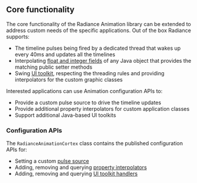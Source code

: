 ## Core functionality
The core functionality of the Radiance Animation library can be extended to address custom needs of the specific applications. Out of the box Radiance supports:

* The timeline pulses being fired by a dedicated thread that wakes up every 40ms and updates all the timelines
* Interpolating [float and integer fields](TimelineInterpolatingFields.md) of any Java object that provides the matching public setter methods
* Swing [UI toolkit](UIToolkitSupport.md), respecting the threading rules and providing interpolators for the custom graphic classes

Interested applications can use Animation configuration APIs to:

* Provide a custom pulse source to drive the timeline updates
* Provide additional property interpolators for custom application classes
* Support additional Java-based UI toolkits

### Configuration APIs

The `RadianceAnimationCortex` class contains the published configuration APIs for:

* Setting a custom [pulse source](CustomPulseSource.md)
* Adding, removing and querying [property interpolators](CustomPropertyInterpolators.md)
* Adding, removing and querying [UI toolkit handlers](CustomUIToolkitHandlers.md)
